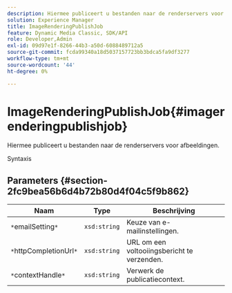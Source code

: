```yaml
---
description: Hiermee publiceert u bestanden naar de renderservers voor afbeeldingen.
solution: Experience Manager
title: ImageRenderingPublishJob
feature: Dynamic Media Classic, SDK/API
role: Developer,Admin
exl-id: 09d97e1f-8266-44b3-a50d-6088489712a5
source-git-commit: fcda99340a18d5037157723bb3bdca5fa9df3277
workflow-type: tm+mt
source-wordcount: '44'
ht-degree: 0%

---
```


# ImageRenderingPublishJob{#imagerenderingpublishjob}

Hiermee publiceert u bestanden naar de renderservers voor afbeeldingen.

Syntaxis

## Parameters {#section-2fc9bea56b6d4b72b80d4f04c5f9b862}

| Naam | Type | Beschrijving |
|---|---|---|
| `*`emailSetting`*` | `xsd:string` | Keuze van e-mailinstellingen. |
| `*`httpCompletionUrl`*` | `xsd:string` | URL om een voltooiingsbericht te verzenden. |
| `*`contextHandle`*` | `xsd:string` | Verwerk de publicatiecontext. |
